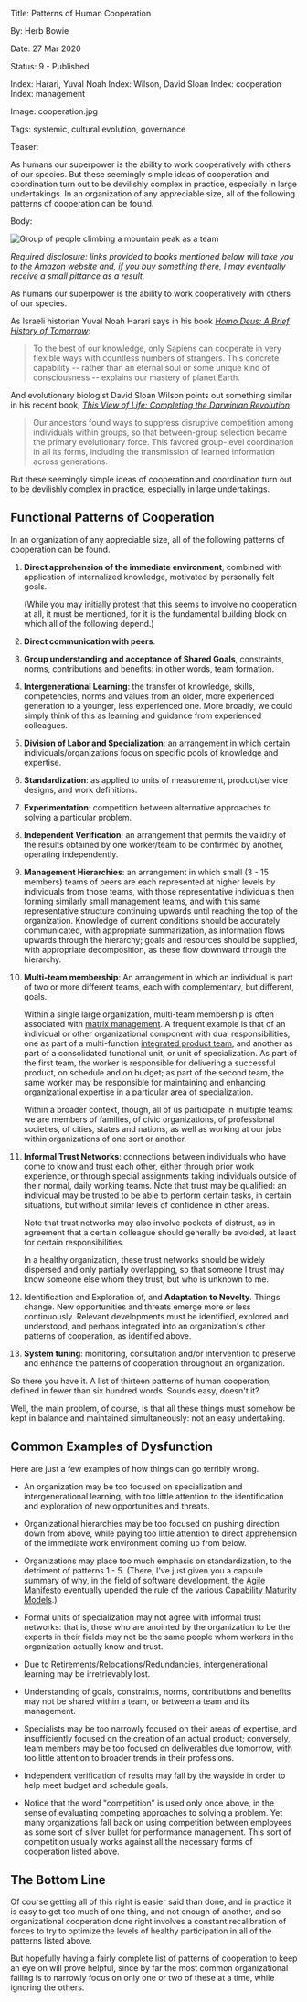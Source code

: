 Title: Patterns of Human Cooperation

By:    Herb Bowie

Date:  27 Mar 2020

Status: 9 - Published

Index: Harari, Yuval Noah
Index: Wilson, David Sloan
Index: cooperation
Index: management

Image: cooperation.jpg

Tags: systemic, cultural evolution, governance

Teaser:

As humans our superpower is the ability to work cooperatively with others of our species. But these seemingly simple ideas of cooperation and coordination turn out to be devilishly complex in practice, especially in large undertakings. In an organization of any appreciable size, all of the following patterns of cooperation can be found. 

Body:

<p><img src="../../images/cooperation.jpg" alt="Group of people climbing a mountain peak as a team" title="Climb that Mountain" /></p>

*Required disclosure: links provided to books mentioned below will take you to the Amazon website and, if you buy something there, I may eventually receive a small pittance as a result.*

As humans our superpower is the ability to work cooperatively with others of our species. 

As Israeli historian Yuval Noah Harari says in his book <cite>[Homo Deus: A Brief History of Tomorrow][hd]</cite>:

> To the best of our knowledge, only Sapiens can cooperate in very flexible ways with countless numbers of strangers. This concrete capability -- rather than an eternal soul or some unique kind of consciousness -- explains our mastery of planet Earth. 

And evolutionary biologist David Sloan Wilson points out something similar in his recent book, <cite>[This View of Life: Completing the Darwinian Revolution][tvol]</cite>:
 
> Our ancestors found ways to suppress disruptive competition among individuals within groups, so that between-group selection became the primary evolutionary force. This favored group-level coordination in all its forms, including the transmission of learned information across generations.

But these seemingly simple ideas of cooperation and coordination turn out to be devilishly complex in practice, especially in large undertakings. 

## Functional Patterns of Cooperation

In an organization of any appreciable size, all of the following patterns of cooperation can be found.  

1. **Direct apprehension of the immediate environment**, combined with application of internalized knowledge, motivated by personally felt goals. 

	(While you may initially protest that this seems to involve no cooperation at all, it must be mentioned, for it is the fundamental building block on which all of the following depend.)

2. **Direct communication with peers**. 

3. **Group understanding and acceptance of Shared Goals**, constraints, norms, contributions and benefits: in other words, team formation.

4. **Intergenerational Learning**: the transfer of knowledge, skills, competencies, norms and values from an older, more experienced generation to a younger, less experienced one. More broadly, we could simply think of this as learning and guidance from experienced colleagues. 

5. **Division of Labor and Specialization**: an arrangement in which certain individuals/organizations focus on specific pools of knowledge and expertise. 

6. **Standardization**: as applied to units of measurement, product/service designs, and work definitions. 

7. **Experimentation**: competition between alternative approaches to solving a particular problem. 

8. **Independent Verification**: an arrangement that permits the validity of the results obtained by one worker/team to be confirmed by another, operating independently.

9. **Management Hierarchies**: an arrangement in which small (3 - 15 members) teams of peers are each represented at higher levels by individuals from those teams, with those representative individuals then forming similarly small management teams, and with this same representative structure continuing upwards until reaching the top of the organization. Knowledge of current conditions should be accurately communicated, with appropriate summarization, as information flows upwards through the hierarchy; goals and resources should be supplied, with appropriate decomposition, as these flow downward through the hierarchy.  

10. **Multi-team membership**: An arrangement in which an individual is part of two or more different teams, each with complementary, but different, goals. 

	Within a single large organization, multi-team membership is often associated with [matrix management][mm]. A frequent example is that of an individual or other organizational component with dual responsibilities, one as part of a multi-function [integrated product team][ipt], and another as part of a consolidated functional unit, or unit of specialization. As part of the first team, the worker is responsible for delivering a successful product, on schedule and on budget; as part of the second team, the same worker may be responsible for maintaining and enhancing organizational expertise in a particular area of specialization. 
	
	Within a broader context, though, all of us participate in multiple teams: we are members of families, of civic organizations, of professional societies, of cities, states and nations, as well as working at our jobs within organizations of one sort or another. 
 
11. **Informal Trust Networks**: connections between individuals who have come to know and trust each other, either through prior work experience, or through special assignments taking individuals outside of their normal, daily working teams. Note that trust may be qualified: an individual may be trusted to be able to perform certain tasks, in certain situations, but without similar levels of confidence in other areas. 

	Note that trust networks may also involve pockets of distrust, as in agreement that a certain colleague should generally be avoided, at least for certain responsibilities. 
	
	In a healthy organization, these trust networks should be widely dispersed and only partially overlapping, so that someone I trust may know someone else whom they trust, but who is unknown to me. 

12. Identification and Exploration of, and **Adaptation to Novelty**. Things change. New opportunities and threats emerge more or less continuously. Relevant developments must be identified, explored and understood, and perhaps integrated into an organization's other patterns of cooperation, as identified above. 

13. **System tuning**: monitoring, consultation and/or intervention to preserve and enhance the patterns of cooperation throughout an organization. 

So there you have it. A list of thirteen patterns of human cooperation, defined in fewer than six hundred words. Sounds easy, doesn't it?

Well, the main problem, of course, is that all these things must somehow be kept in balance and maintained simultaneously: not an easy undertaking. 

## Common Examples of Dysfunction

Here are just a few examples of how things can go terribly wrong. 

* An organization may be too focused on specialization and intergenerational learning, with too little attention to the identification and exploration of new opportunities and threats.

* Organizational hierarchies may be too focused on pushing direction down from above, while paying too little attention to direct apprehension of the immediate work environment coming up from below. 

* Organizations may place too much emphasis on standardization, to the detriment of patterns 1 - 5. (There, I've just given you a capsule summary of why, in the field of software development, the [Agile Manifesto][am] eventually upended the rule of the various [Capability Maturity Models][cmm].)

* Formal units of specialization may not agree with informal trust networks: that is, those who are anointed by the organization to be the experts in their fields may not be the same people whom workers in the organization actually know and trust. 

* Due to Retirements/Relocations/Redundancies, intergenerational learning may be irretrievably lost. 

* Understanding of goals, constraints, norms, contributions and benefits may not be shared within a team, or between a team and its management. 

* Specialists may be too narrowly focused on their areas of expertise, and insufficiently focused on the creation of an actual product; conversely, team members may be too focused on deliverables due tomorrow, with too little attention to broader trends in their professions. 

* Independent verification of results may fall by the wayside in order to help meet budget and schedule goals. 

* Notice that the word "competition" is used only once above, in the sense of evaluating competing approaches to solving a problem. Yet many organizations fall back on using competition between employees as some sort of silver bullet for performance management. This sort of competition usually works against all the necessary forms of cooperation listed above. 

## The Bottom Line

Of course getting all of this right is easier said than done, and in practice it is easy to get too much of one thing, and not enough of another, and so organizational cooperation done right involves a constant recalibration of forces to try to optimize the levels of healthy participation in all of the patterns listed above. 

But hopefully having a fairly complete list of patterns of cooperation to keep an eye on will prove helpful, since by far the most common organizational failing is to narrowly focus on only one or two of these at a time, while ignoring the others. 

[am]: https://agilemanifesto.org 

[cmm]: https://en.wikipedia.org/wiki/Capability_Maturity_Model_Integration

[hd]: https://amzn.to/2UTY1zZ

[ipt]: https://en.wikipedia.org/wiki/Integrated_product_team

[mm]: https://en.wikipedia.org/wiki/Matrix_management

[tvol]: https://amzn.to/2UDMsfW

